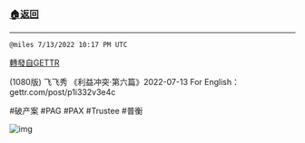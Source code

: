 ###  [:house:返回](README.md)
---


`@miles 7/13/2022 10:17 PM UTC`

[轉發自GETTR](https://gettr.com/post/p1i7em3f7d3)

(1080版) 飞飞秀 《利益冲突·第六篇》2022-07-13
For English：gettr.com/post/p1i332v3e4c

#破产案 #PAG #PAX #Trustee #普衡

![img](https://media.gettr.com/group31/origin/2022/07/13/22/25ba001c-ead2-ff10-9183-02887a020141/6383d6c383a688bc0ce747d8282e44b3.jpeg)
